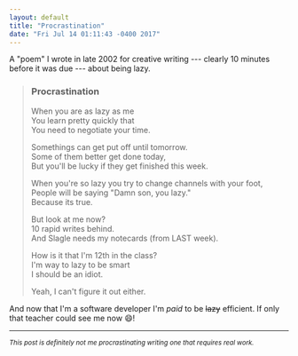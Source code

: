 ```yaml
---
layout: default
title: "Procrastination"
date: "Fri Jul 14 01:11:43 -0400 2017"
---
```


A "poem" I wrote in late 2002 for creative writing --- clearly 10 minutes
before it was due --- about being lazy.

> ### Procrastination
>  
> When you are as lazy as me  
> You learn pretty quickly that  
> You need to negotiate your time.  
>  
> Somethings can get put off until tomorrow.  
> Some of them better get done today,  
> But you'll be lucky if they get finished this week.  
>  
> When you're so lazy you try to change channels with your foot,  
> People will be saying "Damn son, you lazy."  
> Because its true.  
>  
> But look at me now?  
> 10 rapid writes behind.  
> And Slagle needs my notecards (from LAST week).  
>  
> How is it that I'm 12th in the class?  
> I'm way to lazy to be smart  
> I should be an idiot.  
>  
> Yeah, I can't figure it out either.  

And now that I'm a software developer I'm _paid_ to be ~~lazy~~ efficient. If
only that teacher could see me now :smile:!

---

<small>_This post is definitely not me procrastinating writing one that
requires real work._</small>
